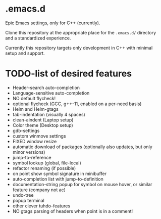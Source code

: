 # .emacs.d
Epic Emacs settings, only for C++ (currently).

Clone this repository at the appropriate place for the `.emacs.d/` directory and a standardized experience.

Currently this repository targets only development in C++ with minimal setup and support.


# TODO-list of desired features #

* Header-search auto-completion
* Language-sensitive auto-completion
* NO default flycheck!
* optional flycheck (GCC, g++-11, enabled on a per-need basis)
* Helm and Helm-gtags
* tab-indentation (visually 4 spaces)
* clean-aindent (Laptop setup)
* Color theme (Desktop setup)
* gdb-settings
* custom winmove settings
* FIXED window resize
* automatic download of packages (optionally also updates, but only minor versions)
* jump-to-reference
* symbol lookup (global, file-local)
* refactor renaming (if possible)
* on point show symbol signature in minibuffer
* auto-completion list with jump-to-definition
* documentation-string popup for symbol on mouse hover, or similar feature (company not ac)
* undo-tree
* popup terminal
* other clever tuhdo-features
* NO gtags parsing of headers when point is in a comment!
